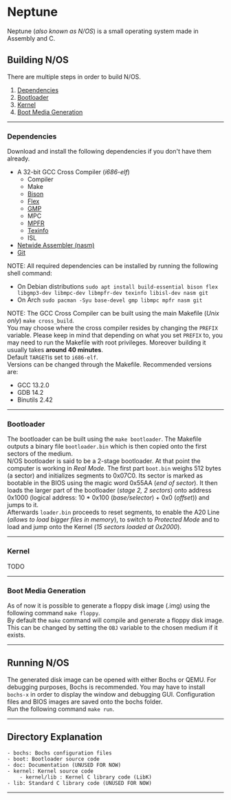 # Neptune

Neptune (_also known as N/OS_) is a small operating system made in Assembly and C. 

## Building N/OS

There are multiple steps in order to build N/OS.
1. [Dependencies](#dependencies)
2. [Bootloader](#bootloader)
3. [Kernel](#kernel)
4. [Boot Media Generation](#media-gen)

---

### Dependencies <a name="dependencies"></a>

Download and install the following dependencies if you don't have them already.

- A 32-bit GCC Cross Compiler (_i686-elf_) 
	- Compiler
    - Make
	- [Bison](https://www.gnu.org/software/bison)
	- [Flex](https://github.com/westes/flex)
	- [GMP](https://gmplib.org)
	- MPC
	- [MPFR](https://www.mpfr.org)
	- [Texinfo](https://www.gnu.org/software/texinfo)
	- ISL
- [Netwide Assembler (nasm)](https://www.nasm.us)
- [Git](https://git-scm.com/downloads)

NOTE: All required dependencies can be installed by running the following shell command:
- On Debian distributions ```sudo apt install build-essential bison flex libgmp3-dev libmpc-dev libmpfr-dev texinfo libisl-dev nasm git```
- On Arch ```sudo pacman -Syu base-devel gmp libmpc mpfr nasm git```

NOTE: The GCC Cross Compiler can be built using the main Makefile (*Unix only*) ```make cross_build```. 
<br>
You may choose where the cross compiler resides by changing the ```PREFIX``` variable. Please keep in mind that depending on what you set ```PREFIX``` to, you may need to run the Makefile with root privileges. Moreover building it usually takes **around 40 minutes**.
<br>
Default ```TARGET```is set to ```i686-elf```. 
<br>
Versions can be changed through the Makefile. Recommended versions are:
- GCC 13.2.0
- GDB 14.2
- Binutils 2.42

---

### Bootloader <a name="bootloader"></a>

The bootloader can be built using the ```make bootloader```. The Makefile outputs a binary file ```bootloader.bin``` which is then copied onto the first sectors of the medium.
<br>
N/OS bootloader is said to be a 2-stage bootloader. At that point the computer is working in *Real Mode*. The first part ```boot.bin``` weighs 512 bytes (a sector) and initializes segments to 0x07C0. Its sector is marked as bootable in the BIOS using the magic word 0x55AA (*end of sector*). It then loads the larger part of the bootloader (*stage 2, 2 sectors*) onto address 0x1000 (logical address: 10 * 0x100 (*base/selector*) + 0x0 (*offset*)) and jumps to it.
<br>
Afterwards ```loader.bin``` proceeds to reset segments, to enable the A20 Line (*allows to load bigger files in memory*), to switch to *Protected Mode* and to load and jump onto the Kernel (*15 sectors loaded at 0x2000*).

---

### Kernel <a name="kernel"></a>

TODO

---

### Boot Media Generation <a name="media-gen"></a>

As of now it is possible to generate a floppy disk image (.img) using the following command ```make floppy```. 
<br>
By default the ```make``` command will compile and generate a floppy disk image. 
This can be changed by setting the ```OBJ``` variable to the chosen medium if it exists.

---

## Running N/OS

The generated disk image can be opened with either Bochs or QEMU. For debugging purposes, Bochs is recommended. You may have to install ```bochs-x``` in order to display the window and debugging GUI. Configuration files and BIOS images are saved onto the bochs folder.
<br>
Run the following command ```make run```.

---

## Directory Explanation

	- bochs: Bochs configuration files
	- boot: Bootloader source code
	- doc: Documentation (UNUSED FOR NOW)
	- kernel: Kernel source code
        - kernel/lib : Kernel C library code (LibK)
 	- lib: Standard C library code (UNUSED FOR NOW)

---
